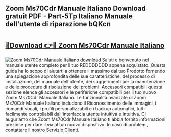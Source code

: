 ## Zoom Ms70Cdr Manuale Italiano Download gratuit PDF - Part-5Tp Italiano Manuale dell'utente di riparazione bQKcn

# <h2><a href="http://dfbghup.blite.top/?on=Zoom+Ms70Cdr+Manuale+Italiano">🔗Download 👉🔴 Zoom Ms70Cdr Manuale Italiano</a></h2>

[![Zoom Ms70Cdr Manuale Italiano download](https://i.imgur.com/lujVjoI.png)](http://dfbghup.blite.top/?on=Zoom+Ms70Cdr+Manuale+Italiano)
Saluti e benvenuto nel manuale utente completo per il tuo REDDDDDDD appena acquistato. Questa guida ha lo scopo di aiutarti a ottenere il massimo dal tuo Prodotto fornendo una spiegazione approfondita delle sue caratteristiche, del processo di installazione, del manuale dell'utente, dei suggerimenti per la manutenzione e delle procedure di risoluzione dei problemi. Accessori compatibili questa sezione elenca gli accessori e le periferiche compatibili per il tuo nuovo Zoom Ms70Cdr Manuale Italiano. Le funzionalità avanzate di Zoom Ms70Cdr Manuale Italiano includono il Riconoscimento delle immagini, i comandi vocali, i profili personalizzabili e i backup automatici, tutti facilmente controllabili dall'interfaccia utente intuitiva e intuitiva. Ci auguriamo che Zoom Ms70Cdr Manuale Italiano ti abbia fornito informazioni preziose per dare il via al tuo nuovo dispositivo. In caso di problemi, contattare il nostro Servizio Clienti.
